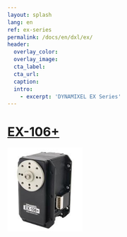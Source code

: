 ```yaml
---
layout: splash
lang: en
ref: ex-series
permalink: /docs/en/dxl/ex/
header:
  overlay_color:
  overlay_image:
  cta_label:
  cta_url:
  caption:
  intro:
    - excerpt: 'DYNAMIXEL EX Series'
---
```



# [EX-106+](#dx-113)

[![](/assets/images/dxl/ex/ex-106_product.png)](/docs/en/dxl/ex/ex-106+/)

